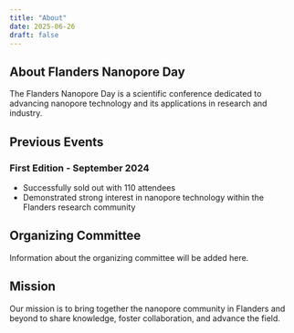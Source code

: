 ```yaml
---
title: "About"
date: 2025-06-26
draft: false
---
```


## About Flanders Nanopore Day

The Flanders Nanopore Day is a scientific conference dedicated to advancing nanopore technology and its applications in research and industry.

## Previous Events

### First Edition - September 2024

- Successfully sold out with 110 attendees
- Demonstrated strong interest in nanopore technology within the Flanders research community

## Organizing Committee

Information about the organizing committee will be added here.

## Mission

Our mission is to bring together the nanopore community in Flanders and beyond to share knowledge, foster collaboration, and advance the field.
